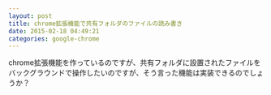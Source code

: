 ```yaml
---
layout: post
title: chrome拡張機能で共有フォルダのファイルの読み書き
date: 2015-02-18 04:49:21
categories: google-chrome
---
```

<p>chrome拡張機能を作っているのですが、共有フォルダに設置されたファイルをバックグラウンドで操作したいのですが、そう言った機能は実装できるのでしょうか？</p>

